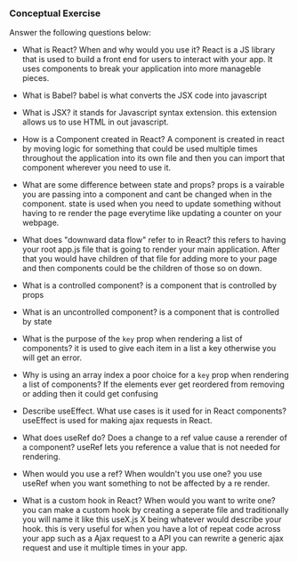 ### Conceptual Exercise

Answer the following questions below:

- What is React? When and why would you use it?
React is a JS library that is used to build a front end for users to interact with your app. It uses components to break your application into more manageble pieces. 

- What is Babel?
babel is what converts the JSX code into javascript 

- What is JSX?
it stands for Javascript syntax extension. this extension allows us to use HTML in out javascript. 

- How is a Component created in React?
A component is created in react by moving logic for something that could be used multiple times throughout the application into its own file and then you can import that component wherever you need to use it. 

- What are some difference between state and props?
props is a vairable you are passing into a component and cant be changed when in the component. state is used when you need to update something without having to re render the page everytime like updating a counter on your webpage. 

- What does "downward data flow" refer to in React?
this refers to having your root app.js file that is going to render your main application. After that you would have children of that file for adding more to your page and then components could be the children of those so on down. 

- What is a controlled component?
is a component that is controlled by props

- What is an uncontrolled component?
is a component that is controlled by state

- What is the purpose of the `key` prop when rendering a list of components?
it is used to give each item in a list a key otherwise you will get an error. 

- Why is using an array index a poor choice for a `key` prop when rendering a list of components?
If the elements ever get reordered from removing or adding then it could get confusing

- Describe useEffect.  What use cases is it used for in React components?
useEffect is used for making ajax requests in React.

- What does useRef do?  Does a change to a ref value cause a rerender of a component?
useRef lets you reference a value that is not needed for rendering. 

- When would you use a ref? When wouldn't you use one?
you use useRef when you want something to not be affected by a re render. 

- What is a custom hook in React? When would you want to write one?
you can make a custom hook by creating a seperate file and traditionally you will name it like this useX.js X being whatever would describe your hook. this is very useful for when you have a lot of repeat code across your app such as a Ajax request to a API you can rewrite a generic ajax request and use it multiple times in your app. 
